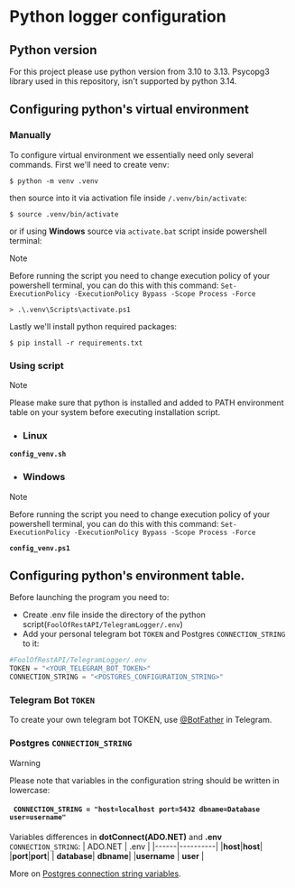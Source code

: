 # Python logger configuration
## Python version
For this project please use python version from 3.10 to 3.13. Psycopg3 library used in this repository, isn't supported by python 3.14.
## Configuring python's virtual environment

### Manually
To configure virtual environment we essentially need only several commands. 
First we'll need to create venv:
```console
$ python -m venv .venv
```
then source into it via activation file inside ```/.venv/bin/activate```:
```console
$ source .venv/bin/activate
```
or if using **Windows** source via ```activate.bat``` script inside powershell terminal:
> [!NOTE]
> 
> Before running the script you need to change execution policy of your powershell terminal, you can do this with this command:
>```Set-ExecutionPolicy -ExecutionPolicy Bypass -Scope Process -Force```

```console
> .\.venv\Scripts\activate.ps1
```
Lastly we'll install python required packages:
``` console
$ pip install -r requirements.txt
```
### Using script 
> [!NOTE]
>
> Please make sure that python is installed and added to PATH environment table on your system before executing installation script.
- ### Linux
**```config_venv.sh```**
- ### Windows
> [!NOTE]
> 
> Before running the script you need to change execution policy of your powershell terminal, you can do this with this command:
>```Set-ExecutionPolicy -ExecutionPolicy Bypass -Scope Process -Force```

**```config_venv.ps1```**
## Configuring python's environment table.
Before launching the program you need to:
- Create .env file inside the directory of the python script(```FoolOfRestAPI/TelegramLogger/.env```)
- Add your personal telegram bot ```TOKEN``` and Postgres ```CONNECTION_STRING``` to it:

```py
#FoolOfRestAPI/TelegramLogger/.env
TOKEN = "<YOUR_TELEGRAM_BOT_TOKEN>"
CONNECTION_STRING = "<POSTGRES_CONFIGURATION_STRING>"
```

### Telegram Bot ```TOKEN```
To create your own telegram bot TOKEN, use [@BotFather](https://telegram.me/BotFather) in Telegram.

### Postgres ```CONNECTION_STRING```
> [!WARNING]
>
> Please note that variables in the configuration string should be written in lowercase:
>#### ``` CONNECTION_STRING = "host=localhost port=5432 dbname=Database user=username"```

Variables differences in **dotConnect(ADO.NET)** and **.env** ```CONNECTION_STRING```:
| ADO.NET | .env |
|------|----------|
|**host**|**host**|
|**port**|**port**|
| **database**| **dbname**|
|**username** | **user** |

More on [Postgres connection string variables](https://www.postgresql.org/docs/current/libpq-connect.html#LIBPQ-PARAMKEYWORDS).
